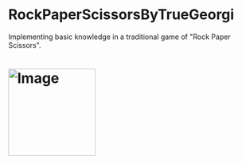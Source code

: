 # RockPaperScissorsByTrueGeorgi
Implementing basic knowledge in a traditional game of "Rock Paper Scissors".
# <img alt="Image" width="175px" src="https://png.pngtree.com/png-clipart/20210309/original/pngtree-hand-draw-gesture-of-rock-paper-scissors-png-image_5844255.jpg" />

